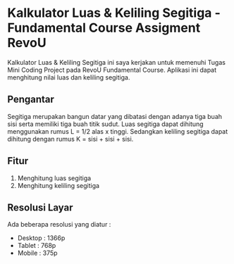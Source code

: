 # Kalkulator Luas & Keliling Segitiga - Fundamental Course Assigment RevoU

Kalkulator Luas & Keliling Segitiga ini saya kerjakan untuk memenuhi Tugas Mini Coding Project pada RevoU Fundamental Course. Aplikasi ini dapat menghitung nilai luas dan keliling segitiga.

## Pengantar

Segitiga merupakan bangun datar yang dibatasi dengan adanya tiga buah sisi serta memiliki tiga buah titik sudut. Luas segitiga dapat dihitung menggunakan rumus L = 1/2 alas x tinggi. Sedangkan keliling segitiga dapat dihitung dengan rumus K = sisi + sisi + sisi.

## Fitur

1. Menghitung luas segitiga
2. Menghitung keliling segitiga

## Resolusi Layar

Ada beberapa resolusi yang diatur :

- Desktop : 1366p
- Tablet : 768p
- Mobile : 375p
